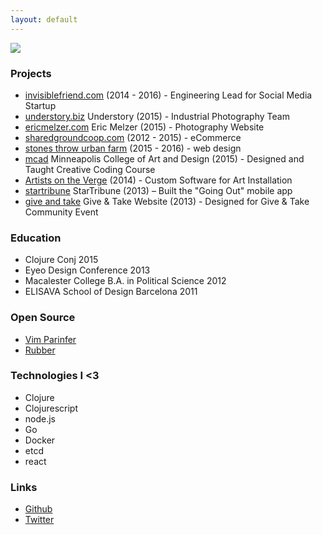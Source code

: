 ```yaml
---
layout: default
---
```


<img id="avatar" src="https://avatars3.githubusercontent.com/u/1356376?v=3&s=460"/>

### Projects

- [invisiblefriend.com](http://invisiblefriend.com/) (2014 - 2016) - Engineering Lead for Social Media Startup
- [understory.biz](http://understory.biz/) Understory (2015) - Industrial Photography Team
- [ericmelzer.com](http://ericmelzer.com/) Eric Melzer (2015) - Photography Website
- [sharedgroundcoop.com](https://sharedgroundcoop.com/) (2012 - 2015) - eCommerce
- [stones throw urban farm](http://stonesthrowurbanfarm.com/) (2015 - 2016) - web design
- [mcad](http://mcad.edu/) Minneapolis College of Art and Design (2015) - Designed and Taught Creative Coding Course
- [Artists on the Verge](http://cargocollective.com/alisonhiltner/Survival-Tactics) (2014) - Custom Software for Art Installation
- [startribune](http://www.startribune.com/) StarTribune (2013) – Built the "Going Out" mobile app
- [give and take](http://give-take.org/) Give & Take Website (2013) - Designed for Give & Take Community Event

### Education

- Clojure Conj 2015
- Eyeo Design Conference 2013
- Macalester College B.A. in Political Science 2012
- ELISAVA School of Design Barcelona 2011

### Open Source

- [Vim Parinfer](https://github.com/bhurlow/vim-parinfer)
- [Rubber](https://github.com/bhurlow/rubber)

### Technologies I <3

- Clojure
- Clojurescript
- node.js
- Go
- Docker
- etcd 
- react

### Links

- [Github](https://github.com/bhurlow)
- [Twitter](https://twitter.com/bhurlow)



